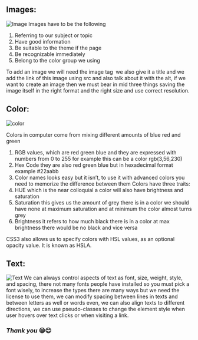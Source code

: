 ## Images: ##

![Image](https://www.publicdomainpictures.net/pictures/40000/velka/lady-bug-clip-art.jpg)
Images have to be the following
1.	Referring to our subject or topic
2.	Have good information 
3.	 Be suitable to the theme if the page
4.	Be recognizable immediately
5.	Belong to the color group we using 


To add an image we will need the image tag <img></img> we also give it a title and we add the link of this image using src and also talk about it with the alt, if we want to create an image then we must bear in mid three things saving the image itself in the right format and the right size and use correct resolution.


## Color: ##

![color](https://upload.wikimedia.org/wikipedia/commons/3/33/ColorPicker.png)

Colors in computer come from mixing different amounts of blue red and green 
1.	RGB values, which are red green blue and they are expressed with numbers from 0 to 255 for example this can be a color rgb(3,56,230)
2.	Hex Code they are also red green blue but in hexadecimal format example #22aabb
3.	Color names looks easy but it isn’t, to use it with advanced colors you need to memorize the difference between them
Colors have three traits:
1.	HUE which is the near colloquial a color will also have brightness and saturation 
2.	Saturation this gives us the amount of grey there is in a color we should have none at maximum saturation and at minimum the color almost turns grey
3.	Brightness it refers to how much black there is in a color at max brightness there would be no black and vice versa

CSS3 also allows us to specify colors with HSL values, as an optional opacity value. It is known as HSLA.


## Text: ##

![Text](https://www.publicdomainpictures.net/pictures/290000/velka/hello-text.jpg)
We can always control aspects of text as font, size, weight, style, and spacing, there not many fonts people have installed so you must pick a font wisely, to increase the types there are many ways but we need the license to use them, we can modify spacing between lines in texts and between letters as well or words even, we can also align texts to different directions, we can use pseudo-classes to change the element style when user hovers over text clicks or when visiting a link. 


### ***Thank you*** 😁😊 
